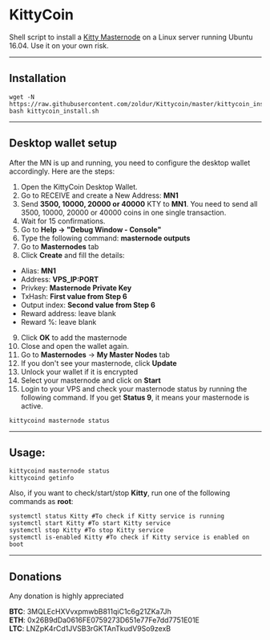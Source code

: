 # KittyCoin
Shell script to install a [Kitty Masternode](https://) on a Linux server running Ubuntu 16.04. Use it on your own risk.
***

## Installation
```
wget -N https://raw.githubusercontent.com/zoldur/Kittycoin/master/kittycoin_install.sh
bash kittycoin_install.sh
```
***

## Desktop wallet setup  

After the MN is up and running, you need to configure the desktop wallet accordingly. Here are the steps:  
1. Open the KittyCoin Desktop Wallet.  
2. Go to RECEIVE and create a New Address: **MN1**  
3. Send **3500, 10000, 20000 or 40000** KTY to **MN1**. You need to send all 3500, 10000, 20000 or 40000 coins in one single transaction.
4. Wait for 15 confirmations.  
5. Go to **Help -> "Debug Window - Console"**  
6. Type the following command: **masternode outputs**  
7. Go to **Masternodes** tab  
8. Click **Create** and fill the details:  
* Alias: **MN1**  
* Address: **VPS_IP:PORT**  
* Privkey: **Masternode Private Key**  
* TxHash: **First value from Step 6**  
* Output index:  **Second value from Step 6**  
* Reward address: leave blank  
* Reward %: leave blank  
9. Click **OK** to add the masternode  
11. Close and open the wallet again.
12. Go to **Masternodes** -> **My Master Nodes** tab
13. If you don't see your masternode, click **Update**
14. Unlock your wallet if it is encrypted
15. Select your masternode and click on **Start**
16. Login to your VPS and check your masternode status by running the following command. If you get **Status 9**, it means your masternode is active.
```
kittycoind masternode status
```
***

## Usage:
```
kittycoind masternode status  
kittycoind getinfo
```
Also, if you want to check/start/stop **Kitty**, run one of the following commands as **root**:

```
systemctl status Kitty #To check if Kitty service is running  
systemctl start Kitty #To start Kitty service  
systemctl stop Kitty #To stop Kitty service  
systemctl is-enabled Kitty #To check if Kitty service is enabled on boot  
```  
***

## Donations
Any donation is highly appreciated

**BTC**: 3MQLEcHXVvxpmwbB811qiC1c6g21ZKa7Jh  
**ETH**: 0x26B9dDa0616FE0759273D651e77Fe7dd7751E01E  
**LTC**: LNZpK4rCd1JVSB3rGKTAnTkudV9So9zexB  
